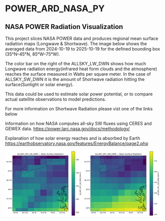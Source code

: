 # POWER_ARD_NASA_PY

## NASA POWER Radiation Visualization

This project slices NASA POWER data and produces regional mean surface radiation maps
(Longwave & Shortwave). The image below shows the averaged data from 2024-10-19 to 2025-10-19 for the defined
bounding box (35°N–45°N, 85°W–75°W).

The color bar on the right of the ALLSKY_LW_DWN shows how much Longwave radiation energy(infrared heat form clouds and the atmosphere) reaches the surface measured in Watts per square meter. In the case of ALLSKY_SW_DWN it is the amount of Shortwave radiation hitting the surface(Sunlight or solar energy). 

This data could be used to estimate solar power potential, or to compare actual satellite observations to model predictions.

For more information on Shortwave Radiation please vist one of the links below

  Information on how NASA computes all-sky SW fluxes using CERES and GEWEX data.
    https://power.larc.nasa.gov/docs/methodology/

  Explanation of how solar energy reaches and is absorbed by Earth
    https://earthobservatory.nasa.gov/features/EnergyBalance/page2.php 



![Radiation Maps](assets/radiation_maps.png)


